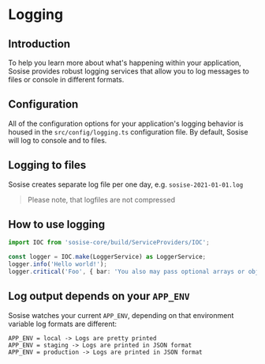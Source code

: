 # Logging
## Introduction
To help you learn more about what's happening within your application, Sosise provides robust logging services that allow you to log messages to files or console in different formats.

## Configuration
All of the configuration options for your application's logging behavior is housed in the `src/config/logging.ts` configuration file. By default, Sosise will log to console and to files.

## Logging to files
Sosise creates separate log file per one day, e.g. `sosise-2021-01-01.log`

> Please note, that logfiles are not compressed

## How to use logging
```typescript
import IOC from 'sosise-core/build/ServiceProviders/IOC';

const logger = IOC.make(LoggerService) as LoggerService;
logger.info('Hello world!');
logger.critical('Foo', { bar: 'You also may pass optional arrays or objects as second parameter' });
```

## Log output depends on your `APP_ENV`
Sosise watches your current `APP_ENV`, depending on that environment variable log formats are different:
```
APP_ENV = local -> Logs are pretty printed
APP_ENV = staging -> Logs are printed in JSON format
APP_ENV = production -> Logs are printed in JSON format
```